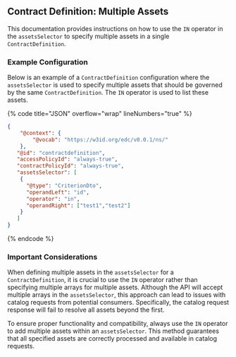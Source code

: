 ## Contract Definition: Multiple Assets

This documentation provides instructions on how to use the `IN` operator in the `assetsSelector` to specify multiple assets in a single `ContractDefinition`.

### Example Configuration

Below is an example of a `ContractDefinition` configuration where the `assetsSelector` is used to specify multiple assets that should be governed by the same `ContractDefinition`. The `IN` operator is used to list these assets.

{% code title="JSON" overflow="wrap" lineNumbers="true" %}
```json
{
    "@context": {
        "@vocab": "https://w3id.org/edc/v0.0.1/ns/"
    },
   "@id": "contractdefinition",
   "accessPolicyId": "always-true",
   "contractPolicyId": "always-true",
   "assetsSelector": [
    {
      "@type": "CriterionDto",
      "operandLeft": "id",
      "operator": "in",
      "operandRight": ["test1","test2"]
    }
   ]
}
```
{% endcode %}


### Important Considerations

When defining multiple assets in the `assetsSelector` for a `ContractDefinition`, it is crucial to use the `IN` operator rather than specifying multiple arrays for multiple assets. Although the API will accept multiple arrays in the `assetsSelector`, this approach can lead to issues with catalog requests from potential consumers. Specifically, the catalog request response will fail to resolve all assets beyond the first. 

To ensure proper functionality and compatibility, always use the `IN` operator to add multiple assets within an `assetsSelector`. This method guarantees that all specified assets are correctly processed and available in catalog requests.
